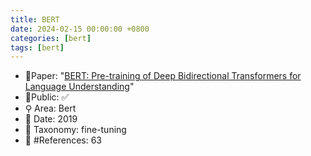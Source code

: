 ```yaml
---
title: BERT
date: 2024-02-15 00:00:00 +0800
categories: [bert]
tags: [bert]
---
```


- 📙Paper: "[BERT: Pre-training of Deep Bidirectional Transformers for Language Understanding](https://www.semanticscholar.org/paper/BERT%3A-Pre-training-of-Deep-Bidirectional-for-Devlin-Chang/df2b0e26d0599ce3e70df8a9da02e51594e0e992)"
- 🔑Public: ✅
- ⚲ Area: Bert
- 📅 Date: 2019
- 🔎 Taxonomy: fine-tuning
- 📝 #References: 63
